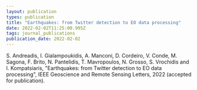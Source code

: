 ```yaml
---
layout: publication
types: publication
title: "Earthquakes: from Twitter detection to EO data processing"
date: 2022-02-02T11:25:00.995Z
tags: journal_publications
publication_date: 2022-02-02
---
```

S. Andreadis, I. Gialampoukidis, A. Manconi, D. Cordeiro, V. Conde, M. Sagona, F. Brito, N. Pantelidis, T. Mavropoulos, N. Grosso, S. Vrochidis and I. Kompatsiaris, "Earthquakes: from Twitter detection to EO data processing", IEEE Geoscience and Remote Sensing Letters, 2022 (accepted for publication).